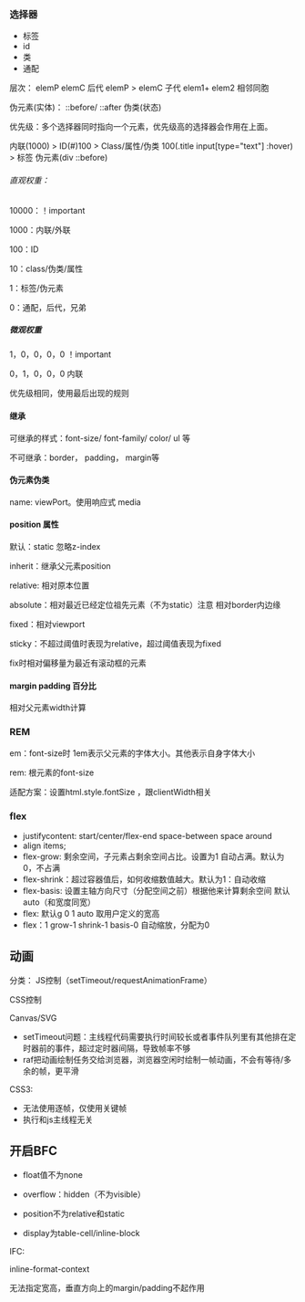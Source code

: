 ### 选择器

* 标签
* id
* 类
* 通配

层次： elemP  elemC 后代   elemP > elemC  子代   elem1+ elem2 相邻同胞

伪元素(实体)： ::before/ ::after 伪类(状态)

优先级：多个选择器同时指向一个元素，优先级高的选择器会作用在上面。

内联(1000) > ID(#)100 > Class/属性/伪类 100(.title input[type="text"]  :hover) > 标签 伪元素(div ::before)

###### 直观权重：

10000：！important

1000：内联/外联

100：ID

10：class/伪类/属性

1：标签/伪元素

0：通配，后代，兄弟

##### 微观权重

1，0，0，0，0	！important

0，1，0，0，0  内联

优先级相同，使用最后出现的规则





####  继承

可继承的样式：font-size/ font-family/ color/ ul 等

不可继承：border， padding， margin等



#### 伪元素伪类

name: viewPort。使用响应式 media



#### position 属性

默认：static 忽略z-index

inherit：继承父元素position

relative: 相对原本位置

absolute：相对最近已经定位祖先元素（不为static）注意 相对border内边缘

fixed：相对viewport

sticky：不超过阈值时表现为relative，超过阈值表现为fixed

fix时相对偏移量为最近有滚动框的元素



#### margin padding 百分比

相对父元素width计算



### REM

em：font-size时 1em表示父元素的字体大小。其他表示自身字体大小

rem: 根元素的font-size

适配方案：设置html.style.fontSize ，跟clientWidth相关



### flex

* justifycontent: start/center/flex-end   space-between  space around
* align items;
* flex-grow: 剩余空间，子元素占剩余空间占比。设置为1 自动占满。默认为0，不占满
* flex-shrink：超过容器值后，如何收缩数值越大。默认为1：自动收缩
* flex-basis: 设置主轴方向尺寸（分配空间之前）根据他来计算剩余空间  默认 auto（和宽度同宽）
* flex: 默认g 0 1 auto   取用户定义的宽高
* flex：1  grow-1 shrink-1 basis-0  自动缩放，分配为0



## 动画

分类： JS控制（setTimeout/requestAnimationFrame）

CSS控制

Canvas/SVG

* setTimeout问题：主线程代码需要执行时间较长或者事件队列里有其他排在定时器前的事件，超过定时器间隔，导致帧率不够
* raf把动画绘制任务交给浏览器，浏览器空闲时绘制一帧动画，不会有等待/多余的帧，更平滑

CSS3:

* 无法使用逐帧，仅使用关键帧
* 执行和js主线程无关



## 开启BFC

* float值不为none

* overflow：hidden（不为visible）

* position不为relative和static

* display为table-cell/inline-block

IFC:

inline-format-context

无法指定宽高，垂直方向上的margin/padding不起作用
